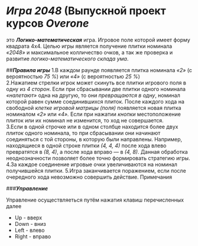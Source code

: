 # ***Игра 2048*** (Выпускной проект курсов ***Overone***

это ***Логико-математическая*** игра.
Игровое поле которой имеет форму квадрата 4x4.
Целью игры является получение плитки номинала *«2048»*
и максимальное колличество очков, а так же проверка и
развитие *логико-математического склада ума*. 

##***Правила игры***
1.В каждом раунде появляется плитка номинала _«2»_ (с вероятностью _75 %_)
    или _«4»_ (с вероятностью _25 %_)<br>
2.Нажатием стрелки игрок может скинуть все плитки игрового поля в одну
    из _4 сторон_. Если при сбрасывании две плитки одного номинала _«налетают»_ 
    одна на другую, то они _превращаются в одну_, номинал которой равен сумме 
    соединившихся плиток. После каждого хода на свободной _клетке игровой матрицы (поля)_
    появляется новая плитка номиналом _«2»_ или _«4»._ Если при нажатии _кнопки_
    местоположение плиток или их номинал не изменится, то ход не совершается.<br>
3.Если в одной строчке или в одном столбце находится более двух _плиток_ одного 
    номинала, то при сбрасывании они начинают соединяться с той стороны, в которую
    были направлены. Например, находящиеся в одной строке плитки _(4, 4, 4)_ после 
    хода влево превратятся в _(8, 4)_, а после хода вправо — в _(4, 8)_. Данная
    обработка неоднозначности позволяет более точно формировать стратегию игры.<br>
4.За каждое соединение игровые очки увеличиваются на номинал получившейся плитки.
5.Игра заканчивается поражением, если после очередного хода невозможно совершить действие.
Примечания

###***Управление***

Управление осуществляеться путём нажатия клавиш перечисленных далее
+ Up - вверх
+ Down - вниз
+ Left - влево
+ Right - вправо



